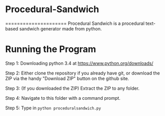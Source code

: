 # Procedural-Sandwich
=====================
Procedural Sandwich is a procedural text-based sandwich generator made from python.

Running the Program
===================
Step 1: Downloading python 3.4 at https://www.python.org/downloads/

Step 2: Either clone the repository if you already have git, or download the ZIP via the handy "Download ZIP" button on the github site.

Step 3: (If you downloaded the ZIP) Extract the ZIP to any folder.

Step 4: Navigate to this folder with a command prompt.

Step 5: Type in `python proceduralsandwich.py`
